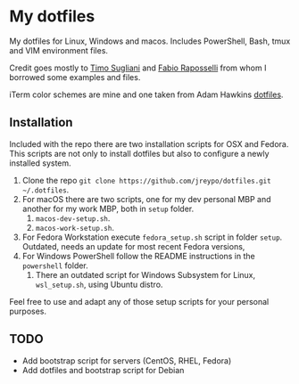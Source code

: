 My dotfiles
===========

My dotfiles for Linux, Windows and macos. Includes PowerShell, Bash, tmux and VIM environment files.

Credit goes mostly to [Timo Sugliani](https://twitter.com/tsugliani) and [Fabio Raposselli](https://twitter.com/fabiorapposelli) from whom I borrowed some examples and files.

iTerm color schemes are mine and one taken from Adam Hawkins [dotfiles](https://github.com/ahawkins/dotfiles).

## Installation

Included with the repo there are two installation scripts for OSX and Fedora. This scripts are not only to install dotfiles but also to configure a newly installed system.

1. Clone the repo `git clone https://github.com/jreypo/dotfiles.git ~/.dotfiles`.
2. For macOS there are two scripts, one for my dev personal MBP and another for my work MBP, both in `setup` folder.
   1. `macos-dev-setup.sh`.
   2. `macos-work-setup.sh`.
3. For Fedora Workstation execute `fedora_setup.sh` script in folder `setup`. Outdated, needs an update for most recent Fedora versions,
4. For Windows PowerShell follow the README instructions in the `powershell` folder.
   1. There an outdated script for Windows Subsystem for Linux, `wsl_setup.sh`, using Ubuntu distro.

Feel free to use and adapt any of those setup scripts for your personal purposes.

## TODO

- Add bootstrap script for servers (CentOS, RHEL, Fedora)
- Add dotfiles and bootstrap script for Debian
